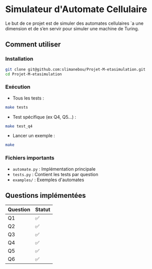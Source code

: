 # Simulateur d'Automate Cellulaire

Le but de ce projet est de simuler des automates cellulaires `a une dimension et de s’en servir pour simuler une machine de Turing.

## Comment utiliser

### Installation

```bash
git clone git@github.com:slimanebou/Projet-M-etasimulation.git
cd Projet-M-etasimulation
```

### Exécution

- Tous les tests :

```bash
make tests
```

- Test spécifique (ex Q4, Q5...) :

```bash
make test_q4
```

- Lancer un exemple :

```bash
make
```

### Fichiers importants

- `automate.py` : Implémentation principale
- `tests.py` : Contient les tests par question
- `examples/` : Exemples d'automates

## Questions implémentées

| Question | Statut |
| -------- | ------ |
| Q1       | ✅     |
| Q2       | ✅     |
| Q3       | ✅     |
| Q4       | ✅     |
| Q5       | ✅     |
| Q6       | ✅     |
